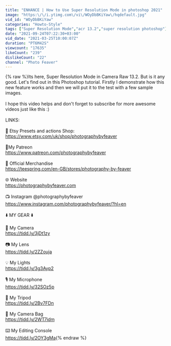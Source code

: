```yaml
---
title: "ENHANCE | How to Use Super Resolution Mode in photoshop 2021"
image: "https:\/\/i.ytimg.com\/vi\/WOyDbBKiYaw\/hqdefault.jpg"
vid_id: "WOyDbBKiYaw"
categories: "Howto-Style"
tags: ["Super Resolution Mode","acr 13.2","super resolution photoshop"]
date: "2021-09-24T07:22:30+03:00"
vid_date: "2021-03-25T10:00:07Z"
duration: "PT6M42S"
viewcount: "17635"
likeCount: "239"
dislikeCount: "22"
channel: "Photo Feaver"
---
```

{% raw %}Its here, Super Resolution Mode in Camera Raw 13.2. But is it any good. Let's find out in this Photoshop tutorial. Firstly I demonstrate how this new feature works and then we will put it to the test with a few sample images. <br /><br />I hope this video helps and don't forget to subscribe for more awesome videos just like this :) <br /><br />LINKS:<br /><br />🌇 Etsy Presets and actions Shop:<br /><a rel="nofollow" target="blank" href="https://www.etsy.com/uk/shop/photographybyfeaver">https://www.etsy.com/uk/shop/photographybyfeaver</a><br /><br />🥇My Patreon<br /><a rel="nofollow" target="blank" href="https://www.patreon.com/photographybyfeaver">https://www.patreon.com/photographybyfeaver</a><br /><br />👕 Official Merchandise<br /><a rel="nofollow" target="blank" href="https://teespring.com/en-GB/stores/photography-by-feaver">https://teespring.com/en-GB/stores/photography-by-feaver</a><br /><br />🌐 Website<br /><a rel="nofollow" target="blank" href="https://photographybyfeaver.com">https://photographybyfeaver.com</a><br /><br />📺 Instagram @photographybyfeaver<br /><a rel="nofollow" target="blank" href="https://www.instagram.com/photographybyfeaver/?hl=en">https://www.instagram.com/photographybyfeaver/?hl=en</a><br /><br />⬇️ MY GEAR ⬇️<br /><br />📸 My Camera<br /><a rel="nofollow" target="blank" href="https://tidd.ly/3jDt1zy">https://tidd.ly/3jDt1zy</a><br /><br />📷 My Lens<br /><a rel="nofollow" target="blank" href="https://tidd.ly/2ZZouja">https://tidd.ly/2ZZouja</a><br /><br />💡 My Lights<br /><a rel="nofollow" target="blank" href="https://tidd.ly/3g3Ayp2">https://tidd.ly/3g3Ayp2</a><br /><br />🎙 My Microphone<br /><a rel="nofollow" target="blank" href="https://tidd.ly/32SOz5p">https://tidd.ly/32SOz5p</a><br /><br />🔭 My Tripod<br /><a rel="nofollow" target="blank" href="https://tidd.ly/2Bv7FDn">https://tidd.ly/2Bv7FDn</a><br /><br />🎒 My Camera Bag<br /><a rel="nofollow" target="blank" href="https://tidd.ly/2WT7idm">https://tidd.ly/2WT7idm</a><br /><br />⌨️ My Editing Console<br /><a rel="nofollow" target="blank" href="https://tidd.ly/2OY3gMa">https://tidd.ly/2OY3gMa</a>{% endraw %}
